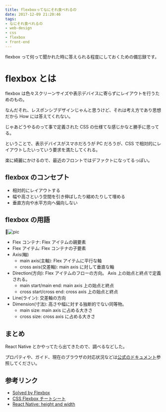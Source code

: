 ```yaml
---
title: flexboxってなにそれ食べれるの
date: 2017-12-09 21:20:46
tags:
- なにそれ食べれるの
- web-design
- css
- flexbox
- front-end
---
```


flexbox って何って聞かれた時に答えられる程度にしておくための備忘録です。

# flexbox とは

flexbox は色々スクリーンサイズや表示デバイスに寄らずにレイアウトを行うためのもの。

なんだそれ、レスポンシブデザインじゃんと思うけど、それは考え方であり思想だから How には答えてくれない。

じゃあどうやるのって事で定義された CSS の仕様てな感じかなと勝手に思ってる。

ということで、表示デバイスがスマホだろうが PC だろうが、CSS で相対的にレイアウトしたいっていう要求を満たしてくれる。

楽に綺麗にかけるので、最近のフロントではデファクトになってるっぽい。

## flexbox のコンセプト

* 相対的にレイアウトする
* 幅や高さという空間を引き伸ばしたり縮めたりして埋める
* 垂直方向や水平方向へ偏向しない

## flexbox の用語

![pic](https://developer.mozilla.org/files/3739/flex_terms.png)

* Flex コンテナ: Flex アイテムの親要素
* Flex アイテム: Flex コンテナの子要素
* Axis(軸)
  * main axis(主軸): Flex アイテムに平行な軸
  * cross axis(交差軸): main axis に対して垂直な軸
* Direction(方向): Flex アイテムのフローの方向。 Axis 上の始点と終点で定義される。
  * main start/main end: main axis 上の始点と終点
  * cross start/cross end: cross axis 上の始点と終点
* Line(ライン): 交差軸の方向
* Dimension(寸法): 高さや幅に対する独断的でない同等物。
  * main size: main axis に占める大きさ
  * cross size: cross axis に占める大きさ

## まとめ

React Native とかやってたら出てきたので、調べるなどした。

プロパティや、ガイド、現在のブラウザの対応状況などは[公式のドキュメント](https://developer.mozilla.org/ja/docs/Web/CSS/CSS_Flexible_Box_Layout)参照してください。

## 参考リンク

* [Solved by Flexbox](https://philipwalton.github.io/solved-by-flexbox/)
* [CSS Flexbox チートシート](https://www.webcreatorbox.com/tech/css-flexbox-cheat-sheet)
* [React Native: height and width](https://facebook.github.io/react-native/docs/height-and-width.html)
